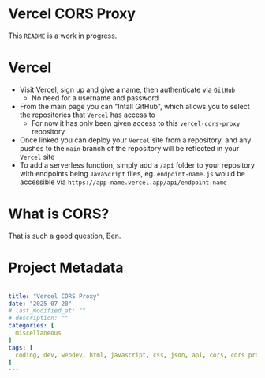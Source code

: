 # Vercel CORS Proxy
This `README` is a work in progress.

# Vercel
- Visit [Vercel](https://vercel.com/), sign up and give a name, then authenticate via `GitHub`
  - No need for a username and password
- From the main page you can "Intall GitHub", which allows you to select the repositories that `Vercel` has access to
  - For now it has only been given access to this `vercel-cors-proxy` repository
- Once linked you can deploy your `Vercel` site from a repository, and any pushes to the `main` branch of the repository will be reflected in your `Vercel` site
- To add a serverless function, simply add a `/api` folder to your repository with endpoints being `JavaScript` files, eg. `endpoint-name.js` would be accessible via `https://app-name.vercel.app/api/endpoint-name`

# What is CORS?
That is such a good question, Ben.

# Project Metadata
```yaml
---
title: "Vercel CORS Proxy"
date: "2025-07-20"
# last_modified_at: ""
# description: ""
categories: [
  miscellaneous
]
tags: [
  coding, dev, webdev, html, javascript, css, json, api, cors, cors proxy
]
---
```